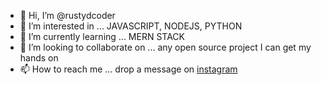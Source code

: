 - 👋 Hi, I’m @rustydcoder
- 👀 I’m interested in ... JAVASCRIPT, NODEJS, PYTHON
- 🌱 I’m currently learning ... MERN STACK
- 💞️ I’m looking to collaborate on ... any open source project I can get my hands on
- 📫 How to reach me ... drop a message on [instagram](https://www.instagram.com/_rrrusty_/)


<!---
rustydcoder/rustydcoder is a ✨ special ✨ repository because its `README.md` (this file) appears on your GitHub profile.
You can click the Preview link to take a look at your changes.
--->
